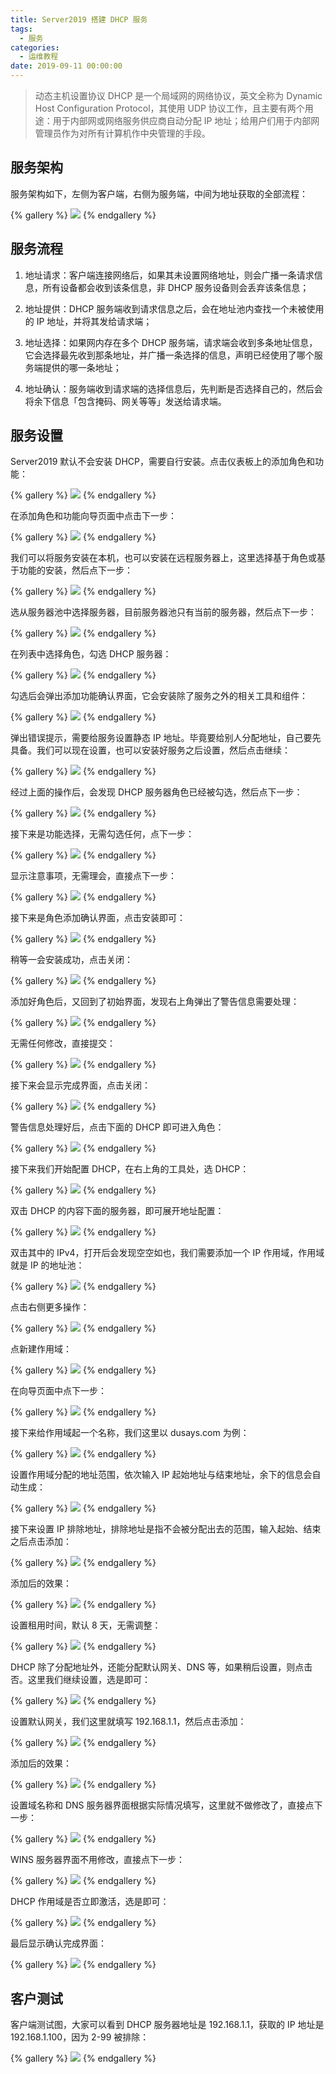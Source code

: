 ```yaml
---
title: Server2019 搭建 DHCP 服务
tags:
  - 服务
categories:
  - 运维教程
date: 2019-09-11 00:00:00
---
```


> 动态主机设置协议 DHCP 是一个局域网的网络协议，英文全称为 Dynamic Host Configuration Protocol，其使用 UDP 协议工作，且主要有两个用途：用于内部网或网络服务供应商自动分配 IP 地址；给用户们用于内部网管理员作为对所有计算机作中央管理的手段。

<!-- more -->

## 服务架构

服务架构如下，左侧为客户端，右侧为服务端，中间为地址获取的全部流程：

{% gallery %}
![](https://cdn.dusays.com/2019/09/64-1.jpg)
{% endgallery %}

## 服务流程

1. 地址请求：客户端连接网络后，如果其未设置网络地址，则会广播一条请求信息，所有设备都会收到该条信息，非 DHCP 服务设备则会丢弃该条信息；

2. 地址提供：DHCP 服务端收到请求信息之后，会在地址池内查找一个未被使用的 IP 地址，并将其发给请求端；

3. 地址选择：如果网内存在多个 DHCP 服务端，请求端会收到多条地址信息，它会选择最先收到那条地址，并广播一条选择的信息，声明已经使用了哪个服务端提供的哪一条地址；

4. 地址确认：服务端收到请求端的选择信息后，先判断是否选择自己的，然后会将余下信息「包含掩码、网关等等」发送给请求端。

## 服务设置

Server2019 默认不会安装 DHCP，需要自行安装。点击仪表板上的添加角色和功能：

{% gallery %}
![](https://cdn.dusays.com/2019/09/64-2.jpg)
{% endgallery %}

在添加角色和功能向导页面中点击下一步：

{% gallery %}
![](https://cdn.dusays.com/2019/09/64-3.jpg)
{% endgallery %}

我们可以将服务安装在本机，也可以安装在远程服务器上，这里选择基于角色或基于功能的安装，然后点下一步：

{% gallery %}
![](https://cdn.dusays.com/2019/09/64-4.jpg)
{% endgallery %}

选从服务器池中选择服务器，目前服务器池只有当前的服务器，然后点下一步：

{% gallery %}
![](https://cdn.dusays.com/2019/09/64-5.jpg)
{% endgallery %}

在列表中选择角色，勾选 DHCP 服务器：

{% gallery %}
![](https://cdn.dusays.com/2019/09/64-6.jpg)
{% endgallery %}

勾选后会弹出添加功能确认界面，它会安装除了服务之外的相关工具和组件：

{% gallery %}
![](https://cdn.dusays.com/2019/09/64-7.jpg)
{% endgallery %}

弹出错误提示，需要给服务设置静态 IP 地址。毕竟要给别人分配地址，自己要先具备。我们可以现在设置，也可以安装好服务之后设置，然后点击继续：

{% gallery %}
![](https://cdn.dusays.com/2019/09/64-8.jpg)
{% endgallery %}

经过上面的操作后，会发现 DHCP 服务器角色已经被勾选，然后点下一步：

{% gallery %}
![](https://cdn.dusays.com/2019/09/64-9.jpg)
{% endgallery %}

接下来是功能选择，无需勾选任何，点下一步：

{% gallery %}
![](https://cdn.dusays.com/2019/09/64-10.jpg)
{% endgallery %}

显示注意事项，无需理会，直接点下一步：

{% gallery %}
![](https://cdn.dusays.com/2019/09/64-11.jpg)
{% endgallery %}

接下来是角色添加确认界面，点击安装即可：

{% gallery %}
![](https://cdn.dusays.com/2019/09/64-12.jpg)
{% endgallery %}

稍等一会安装成功，点击关闭：

{% gallery %}
![](https://cdn.dusays.com/2019/09/64-13.jpg)
{% endgallery %}

添加好角色后，又回到了初始界面，发现右上角弹出了警告信息需要处理：

{% gallery %}
![](https://cdn.dusays.com/2019/09/64-14.jpg)
{% endgallery %}

无需任何修改，直接提交：

{% gallery %}
![](https://cdn.dusays.com/2019/09/64-15.jpg)
{% endgallery %}

接下来会显示完成界面，点击关闭：

{% gallery %}
![](https://cdn.dusays.com/2019/09/64-16.jpg)
{% endgallery %}

警告信息处理好后，点击下面的 DHCP 即可进入角色：

{% gallery %}
![](https://cdn.dusays.com/2019/09/64-17.jpg)
{% endgallery %}

接下来我们开始配置 DHCP，在右上角的工具处，选 DHCP：

{% gallery %}
![](https://cdn.dusays.com/2019/09/64-18.jpg)
{% endgallery %}

双击 DHCP 的内容下面的服务器，即可展开地址配置：

{% gallery %}
![](https://cdn.dusays.com/2019/09/64-19.jpg)
{% endgallery %}

双击其中的 IPv4，打开后会发现空空如也，我们需要添加一个 IP 作用域，作用域就是 IP 的地址池：

{% gallery %}
![](https://cdn.dusays.com/2019/09/64-20.jpg)
{% endgallery %}

点击右侧更多操作：

{% gallery %}
![](https://cdn.dusays.com/2019/09/64-21.jpg)
{% endgallery %}

点新建作用域：

{% gallery %}
![](https://cdn.dusays.com/2019/09/64-22.jpg)
{% endgallery %}

在向导页面中点下一步：

{% gallery %}
![](https://cdn.dusays.com/2019/09/64-23.jpg)
{% endgallery %}

接下来给作用域起一个名称，我们这里以 dusays.com 为例：

{% gallery %}
![](https://cdn.dusays.com/2019/09/64-24.jpg)
{% endgallery %}

设置作用域分配的地址范围，依次输入 IP 起始地址与结束地址，余下的信息会自动生成：

{% gallery %}
![](https://cdn.dusays.com/2019/09/64-25.jpg)
{% endgallery %}

接下来设置 IP 排除地址，排除地址是指不会被分配出去的范围，输入起始、结束之后点击添加：

{% gallery %}
![](https://cdn.dusays.com/2019/09/64-26.jpg)
{% endgallery %}

添加后的效果：

{% gallery %}
![](https://cdn.dusays.com/2019/09/64-27.jpg)
{% endgallery %}

设置租用时间，默认 8 天，无需调整：

{% gallery %}
![](https://cdn.dusays.com/2019/09/64-28.jpg)
{% endgallery %}

DHCP 除了分配地址外，还能分配默认网关、DNS 等，如果稍后设置，则点击否。这里我们继续设置，选是即可：

{% gallery %}
![](https://cdn.dusays.com/2019/09/64-29.jpg)
{% endgallery %}

设置默认网关，我们这里就填写 192.168.1.1，然后点击添加：

{% gallery %}
![](https://cdn.dusays.com/2019/09/64-30.jpg)
{% endgallery %}

添加后的效果：

{% gallery %}
![](https://cdn.dusays.com/2019/09/64-31.jpg)
{% endgallery %}

设置域名称和 DNS 服务器界面根据实际情况填写，这里就不做修改了，直接点下一步：

{% gallery %}
![](https://cdn.dusays.com/2019/09/64-32.jpg)
{% endgallery %}

WINS 服务器界面不用修改，直接点下一步：

{% gallery %}
![](https://cdn.dusays.com/2019/09/64-33.jpg)
{% endgallery %}

DHCP 作用域是否立即激活，选是即可：

{% gallery %}
![](https://cdn.dusays.com/2019/09/64-34.jpg)
{% endgallery %}

最后显示确认完成界面：

{% gallery %}
![](https://cdn.dusays.com/2019/09/64-35.jpg)
{% endgallery %}

## 客户测试

客户端测试图，大家可以看到 DHCP 服务器地址是 192.168.1.1，获取的 IP 地址是 192.168.1.100，因为 2-99 被排除：

{% gallery %}
![](https://cdn.dusays.com/2019/09/64-36.jpg)
{% endgallery %}